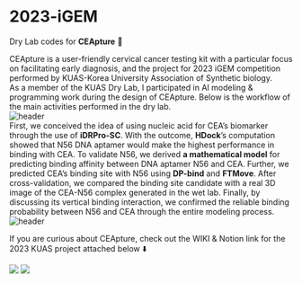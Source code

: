 # 2023-iGEM
Dry Lab codes for <b>CEApture</b> 📎

CEApture is a user-friendly cervical cancer testing kit with a particular focus on facilitating early diagnosis, and the project for 2023 iGEM competition performed by KUAS-Korea University Association of Synthetic biology. <br/>
As a member of the KUAS Dry Lab, I participated in AI modeling & programming work during the design of CEApture. Below is the workflow of the main activities performed in the dry lab. <br/>
![header](https://capsule-render.vercel.app/api?type=rect&color=d2d560&height=1.5) <br/>
First, we conceived the idea of using nucleic acid for CEA’s biomarker through the use of <b>iDRPro-SC</b>. With the outcome, <b>HDock</b>’s computation showed that N56 DNA aptamer would make the highest performance in binding with CEA. To validate N56, we derived <b>a mathematical model</b> for predicting binding affinity between DNA aptamer N56 and CEA. Further, we predicted CEA’s binding site with N56 using <b>DP-bind</b> and <b>FTMove</b>. After cross-validation, we compared the binding site candidate with a real 3D image of the CEA-N56 complex generated in the wet lab. Finally, by discussing its vertical binding interaction, we confirmed the reliable binding probability between N56 and CEA through the entire modeling process. <br/>
![header](https://capsule-render.vercel.app/api?type=rect&color=d2d560&height=1.5) <br/>

 If you are curious about CEApture, check out the WIKI & Notion link for the 2023 KUAS project attached below ⬇️ 
<p>
  <a href="https://2023.igem.wiki/kuas-seoul/" target="_blank"><img src="https://img.shields.io/badge/KUAS%20IGEM%20WIKI-ff6f69?style=flat-square&logoColor=white"/></a>
  <a href="https://www.notion.so/kuas/2023-Archive-a21173032b5a4c31adbe3702864672cd" target="_blank"><img src="https://img.shields.io/badge/2023%20KUAS-000000?style=flat-square&textColor=white&logo=Notion&logoColor=white"/></a>
<p/>
